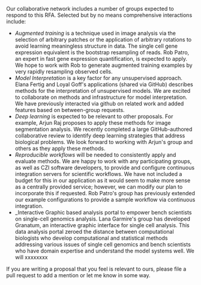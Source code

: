 Our collaborative network includes a number of groups expected to respond to this RFA. Selected but by no means comprehensive interactions include:

* _Augmented training_ is a technique used in image analysis via the selection of arbitrary patches or the application of arbitrary rotations to avoid learning meaningless structure in data. The single cell gene expression equivalent is the bootstrap resampling of reads. Rob Patro, an expert in fast gene expression quantification, is expected to apply. We hope to work with Rob to generate augmented training examples by very rapidly resampling observed cells.
* _Model Interpretation_ is a key factor for any unsupervised approach. Elana Fertig and Loyal Goff's applications (shared via GitHub) describes methods for the interpretation of unsupervised models. We are excited to collaborate on methods and infrastructure for model interpretation. We have previously interacted via github on related work and added features based on between-group requests.
* _Deep learning_ is expected to be relevant to other proposals. For example, Arjun Raj proposes to apply these methods for image segmentation analysis. We recently completed a large GitHub-authored collaborative review to identify deep learning strategies that address biological problems. We look forward to working with Arjun's group and others as they apply these methods.
* _Reproducible workflows_ will be needed to consistently apply and evaluate methods. We are happy to work with any participating groups, as well as CZI software developers, to provide and configure continuous integration servers for scientific workflows. We have not included a budget for this in our application as it would seem to make more sense as a centrally provided service; however, we can modify our plan to incorporate this if requested. Rob Patro's group has previously extended our example configurations to provide a sample workflow via continuous integration.
* _Interactive Graphic based analysis portal to empower bench scientists on single-cell genomics analysis. Lana Garmire's group has developed Granatum, an interactive graphic interface for single cell analysis. This data analysis portal zeroed the distance between computational biologists who develop computational and statistical methods addressing various issues of single cell genomics and bench scientists who have domain expertise and understand the model systems well. We will xxxxxxxx

If you are writing a proposal that you feel is relevant to ours, please file a pull request to add a mention or let me know in some way.
